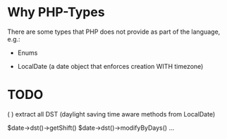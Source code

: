 # Why PHP-Types

There are some types that PHP does not provide as part of the language, e.g.:

- Enums

- LocalDate (a date object that enforces creation WITH timezone)


# TODO

( ) extract all DST (daylight saving time aware methods from LocalDate)

$date->dst()->getShift()
$date->dst()->modifyByDays()
...
